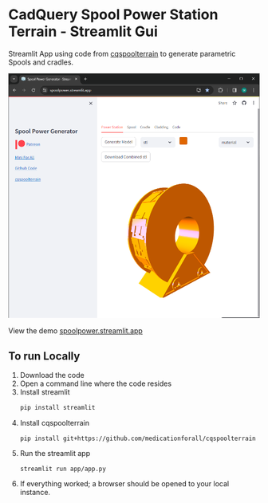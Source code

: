 # CadQuery Spool Power Station Terrain - Streamlit Gui

Streamlit App using code from [cqspoolterrain](https://github.com/medicationforall/cqspoolterrain) to generate parametric Spools and cradles. 

[![](01.png)](https://spoolpower.streamlit.app//)

View the demo [spoolpower.streamlit.app](https://spoolpower.streamlit.app//)



## To run Locally

1. Download the code
2. Open a command line where the code resides
3. Install streamlit
    ``` bash
    pip install streamlit
    ```
4. Install cqspoolterrain
    ```
    pip install git+https://github.com/medicationforall/cqspoolterrain
    ```
5. Run the streamlit app
    ```
    streamlit run app/app.py
    ```
6. If everything worked; a browser should be opened to your local instance.